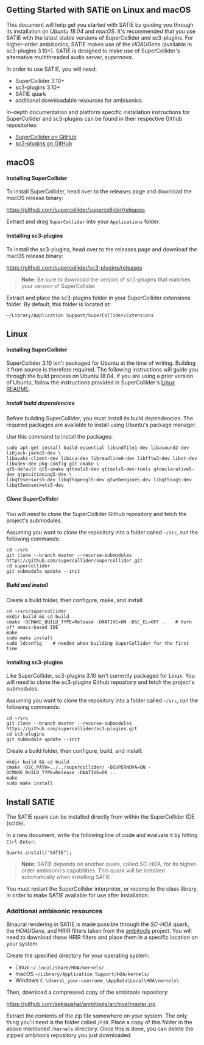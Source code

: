 ## Getting Started with SATIE on Linux and macOS

This document will help get you started with SATIE by guiding you through its installation on _Ubuntu 18.04_ and _macOS_. It's recommended that you use SATIE with the latest stable versions of SuperCollider and sc3-plugins. For higher-order ambisonics, SATIE makes use of the _HOAUGens_ (available in sc3-plugins 3.10+). SATIE is designed to make use of SuperCollider's alternative multithreaded audio server, _supernova_.

In order to use SATIE, you will need:
* SuperCollider 3.10+
* sc3-plugins 3.10+
* SATIE quark
* additional downloadable resources for ambisonics

In-depth documentation and platform specific installation instructions for SuperCollider and sc3-plugins can be found in their respective Github repositories:
* [SuperCollider on GitHub](https://github.com/supercollider/supercollider/tree/master)
* [sc3-plugins on GitHub](https://github.com/supercollider/sc3-plugins/tree/master)



## macOS

#### Installing SuperCollider

To install SuperCollider, head over to the releases page and download the macOS release binary:

https://github.com/supercollider/supercollider/releases

Extract and drag `SuperCollider` into your `Applications` folder.

#### Installing sc3-plugins

To install the sc3-plugins, head over to the releases page and download the macOS release binary:

https://github.com/supercollider/sc3-plugins/releases

> **Note:** Be sure to download the version of sc3-plugins that matches your version of SuperCollider

Extract and place the sc3-plugins folder in your SuperCollider extensions folder. By default, this folder is located at:

```
~/Library/Application Support/SuperCollider/Extensions
```



## Linux

#### Installing SuperCollider

SuperCollider 3.10 isn't packaged for Ubuntu at the time of writing. Building it from source is therefore required.
The following instructions will guide you through the build process on Ubuntu 18.04.
If you are using a prior version of Ubuntu, follow the instructions provided in SuperCollider's 
[Linux README](https://github.com/supercollider/supercollider/blob/master/README_LINUX.md).

##### Install build dependencies

Before building SuperCollider, you must install its build dependencies. The required packages are available to install using Ubuntu's package manager.

Use this command to install the packages:

```
sudo apt-get install build-essential libsndfile1-dev libasound2-dev libjack-jackd2-dev \
libavahi-client-dev libicu-dev libreadline6-dev libfftw3-dev libxt-dev libudev-dev pkg-config git cmake \
qt5-default qt5-qmake qttools5-dev qttools5-dev-tools qtdeclarative5-dev qtpositioning5-dev \
libqt5sensors5-dev libqt5opengl5-dev qtwebengine5-dev libqt5svg5-dev libqt5websockets5-dev
```

##### Clone SuperCollider

You will need to clone the SuperCollider Github repository and fetch the project's submodules.

Assuming you want to clone the repository into a folder called `~/src`, run the following commands:

```
cd ~/src
git clone --branch master --recurse-submodules https://github.com/supercollider/supercollider.git
cd supercollider
git submodule update --init
```

##### Build and install 

Create a build folder, then configure, make, and install:

```
cd ~/src/supercollider
mkdir build && cd build
cmake -DCMAKE_BUILD_TYPE=Release -DNATIVE=ON -DSC_EL=OFF ..   # turn off emacs-based IDE
make
sudo make install
sudo ldconfig    # needed when building SuperCollider for the first time
```



#### Installing sc3-plugins

Like SuperCollider, sc3-plugins 3.10 isn't currently packaged for Linux.
You will need to clone the sc3-plugins Github repository and fetch the project's submodules.

Assuming you want to clone the repository into a folder called `~/src`, run the following commands:

```
cd ~/src
git clone --branch master --recurse-submodules https://github.com/supercollider/sc3-plugins.git
cd sc3-plugins
git submodule update --init
```

Create a build folder, then configure, build, and install:

```
mkdir build && cd build
cmake -DSC_PATH=../../supercollider/ -DSUPERNOVA=ON -DCMAKE_BUILD_TYPE=Release -DNATIVE=ON ..
make
sudo make install
```



## Install SATIE

The SATIE quark can be installed directly from within the SuperCollider IDE (scide).

In a new document, write the following line of code and evaluate it by hitting `Ctrl-Enter`:

```
Quarks.install("SATIE");
```

> **Note:** SATIE depends on another quark, called _SC-HOA_, for its higher-order ambisonics capabilities. This quark will be installed automatically when installing SATIE.

You must restart the SuperCollider interpreter, or recompile the class library, in order to make SATIE available for use after installation.



### Additional ambisonic resources

Binaural rendering in SATIE is made possible through the _SC-HOA_ quark, the _HOAUGens_, and HRIR filters taken from the [ambitools](https://github.com/sekisushai/ambitools) project.
You will need to download these HRIR filters and place them in a specific location on your system.

Create the specified directory for your operating system:

* Linux `~/.local/share/HOA/kernels/`
* macOS `~/Library/Application Support/HOA/kernels/`
* Windows `C:\Users\_your-username_\AppData\Local\HOA\kernels\`

Then, download a compressed copy of the ambitools repository:

https://github.com/sekisushai/ambitools/archive/master.zip

Extract the contents of the zip file somewhere on your system. The only thing you'll need is the folder called `/FIR`.
Place a copy of this folder in the above mentioned `/kernels` directory.
Once this is done, you can delete the zipped ambitools repository you just downloaded.

